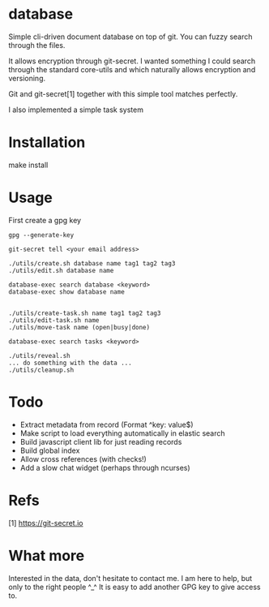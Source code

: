 # database

Simple cli-driven document database on top of git. You can fuzzy search through the files.  

It allows encryption through git-secret. I wanted something I could search through the standard core-utils and which naturally allows encryption and versioning. 

Git and git-secret[1] together with this simple tool matches perfectly.  

I also implemented a simple task system

# Installation 

   make install 

# Usage 

First create a gpg key 

    gpg --generate-key

    git-secret tell <your email address>

    ./utils/create.sh database name tag1 tag2 tag3
    ./utils/edit.sh database name

    database-exec search database <keyword>
    database-exec show database name

    
    ./utils/create-task.sh name tag1 tag2 tag3
    ./utils/edit-task.sh name 
    ./utils/move-task name (open|busy|done)

    database-exec search tasks <keyword>

    ./utils/reveal.sh
    ... do something with the data ...
    ./utils/cleanup.sh

# Todo 

* Extract metadata from record (Format ^key: value$)
* Make script to load everything automatically in elastic search
* Build javascript client lib for just reading records 
* Build global index
* Allow cross references (with checks!)
* Add a slow chat widget (perhaps through ncurses)

# Refs

[1] https://git-secret.io

# What more
Interested in the data, don't hesitate to contact me. I am here to help, but only to the right people ^_^ It is easy to add another GPG key to give access to.
